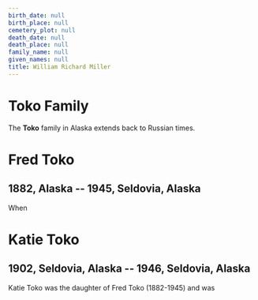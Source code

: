 ```yaml
---
birth_date: null
birth_place: null
cemetery_plot: null
death_date: null
death_place: null
family_name: null
given_names: null
title: William Richard Miller
---
```


# Toko Family

The **Toko** family in Alaska extends back to Russian
times.

# Fred Toko

## 1882, Alaska -- 1945, Seldovia, Alaska

When

# Katie Toko

## 1902, Seldovia, Alaska -- 1946, Seldovia, Alaska

Katie Toko was the daughter of Fred Toko (1882-1945) and was

